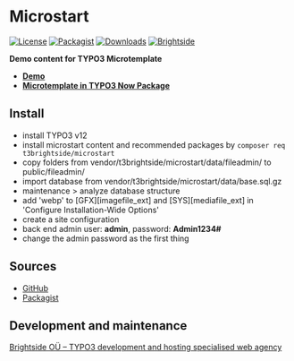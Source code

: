 # Microstart
[![License](https://poser.pugx.org/t3brightside/microstart/license)](LICENSE.txt)
[![Packagist](https://img.shields.io/packagist/v/t3brightside/microstart.svg?style=flat)](https://packagist.org/packages/t3brightside/microstart)
[![Downloads](https://poser.pugx.org/t3brightside/microstart/downloads)](https://packagist.org/packages/t3brightside/microstart)
[![Brightside](https://img.shields.io/badge/by-t3brightside.com-orange.svg?style=flat)](https://t3brightside.com)

**Demo content for TYPO3 Microtemplate**

- **[Demo](https://microtemplate.t3brightside.com)**
- **[Microtemplate in TYPO3 Now Package](https://t3brightside.com/typo3-now)**

## Install
- install TYPO3 v12
- install microstart content and recommended packages by `composer req t3brightside/microstart`
- copy folders from vendor/t3brightside/microstart/data/fileadmin/ to public/fileadmin/
- import database from vendor/t3brightside/microstart/data/base.sql.gz
- maintenance > analyze database structure
- add 'webp' to [GFX][imagefile_ext] and [SYS][mediafile_ext] in 'Configure Installation-Wide Options'
- create a site configuration
- back end admin user: **admin**, password: **Admin1234#**
- change the admin password as the first thing

## Sources
- [GitHub](https://github.com/t3brightside/microstart)
- [Packagist](https://packagist.org/packages/t3brightside/microstart)

## Development and maintenance
[Brightside OÜ – TYPO3 development and hosting specialised web agency](https://t3brightside.com/)
